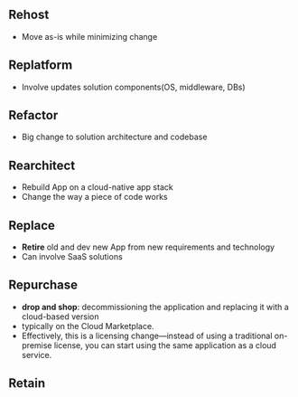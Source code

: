 
## Rehost
- Move as-is while minimizing change
## Replatform
- Involve updates solution components(OS, middleware, DBs)

## Refactor
- Big change to solution architecture and codebase

## Rearchitect
- Rebuild App on a cloud-native app stack
- Change the way a piece of code works

## Replace
- **Retire** old and dev new App from new requirements and technology
- Can involve SaaS solutions

## Repurchase
- **drop and shop**: decommissioning the application and replacing it with a cloud-based version
- typically on the Cloud Marketplace.
- Effectively, this is a licensing change—instead of using a traditional on-premise license, you can start using the same application as a cloud service.

## Retain
